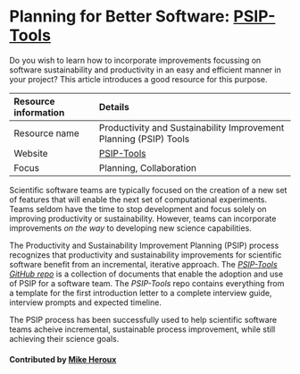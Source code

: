# Planning for Better Software: [PSIP-Tools](https://github.com/betterscientificsoftware/PSIP-Tools)

Do you wish to learn how to incorporate improvements focussing on software sustainability and productivity in an easy and efficient manner in your project? This article introduces a good resource for this purpose.

Resource information | Details 
:--- | :--- 
Resource name | Productivity and Sustainability Improvement Planning (PSIP) Tools
Website | [PSIP-Tools](https://github.com/betterscientificsoftware/PSIP-Tools)
Focus | Planning, Collaboration

Scientific software teams are typically focused on the creation of a new set of features that will enable the next set of computational experiments.  Teams seldom have the time to stop development and focus solely on improving productivity or sustainability.  However, teams can incorporate improvements *on the way* to developing new science capabilities.

The Productivity and Sustainability Improvement Planning (PSIP) process recognizes that productivity and sustainability improvements for scientific software benefit from an incremental, iterative approach.  The *[PSIP-Tools GitHub repo](https://github.com/betterscientificsoftware/PSIP-Tools)* is a collection of documents that enable the adoption and use of PSIP for a software team.  The *PSIP-Tools* repo contains everything from a template for the first introduction letter to a complete interview guide, interview prompts and expected timeline.

The PSIP process has been successfully used to help scientific software teams acheive incremental, sustainable process improvement, while still achieving their science goals.

#### Contributed by [Mike Heroux](http://github.com/maherou)


<!---
Publish: yes
Categories: Planning, Collaboration
Topics: Design, Strategies for more effective teams
Tags: website
Level: 2
Prerequisites: defaults
Aggregate: none

% LCM: temporarily drop 'requirements' topic in order to get poster screen shot
--->
